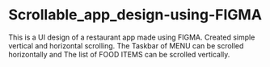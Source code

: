 # Scrollable_app_design-using-FIGMA
This is a UI design of a restaurant app made using FIGMA. Created simple vertical and horizontal scrolling. The Taskbar of MENU can be scrolled horizontally and The list of FOOD ITEMS can be scrolled vertically.
